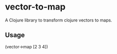 # vector-to-map

A Clojure library to transform clojure vectors to maps.

## Usage

(vector->map [2 3 4]) 

